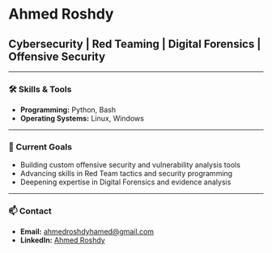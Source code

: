 # Ahmed Roshdy

## Cybersecurity | Red Teaming | Digital Forensics | Offensive Security

---

### 🛠️ Skills & Tools  
- **Programming:** Python, Bash  
- **Operating Systems:** Linux, Windows

---

### 🎯 Current Goals  
- Building custom offensive security and vulnerability analysis tools  
- Advancing skills in Red Team tactics and security programming  
- Deepening expertise in Digital Forensics and evidence analysis 

---

### 📫 Contact  
- **Email:** ahmedroshdyhamed@gmail.com  
- **LinkedIn:** [Ahmed Roshdy](https://www.linkedin.com/in/ahmed-roshdy-b471b3366)